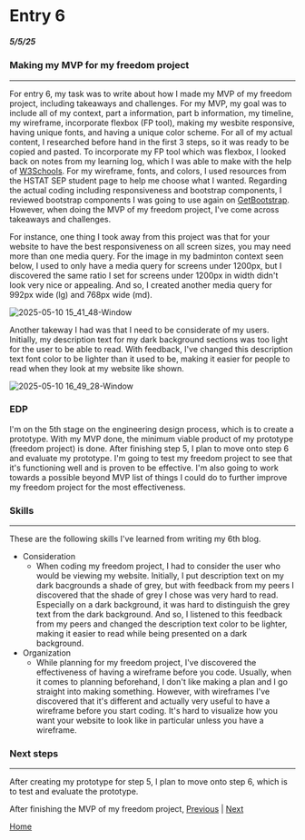 # Entry 6
##### 5/5/25

### Making my MVP for my freedom project

---

For entry 6, my task was to write about how I made my MVP of my freedom project, including takeaways and challenges. For my MVP, my goal was to include all of my context, part a information, part b information, my timeline, my wireframe, incorporate flexbox (FP tool), making my wesbite responsive, having unique fonts, and having a unique color scheme. For all of my actual content, I researched before hand in the first 3 steps, so it was ready to be copied and pasted. To incorporate my FP tool which was flexbox, I looked back on notes from my learning log, which I was able to make with the help of [W3Schools](https://www.w3schools.com/css/css3_flexbox.asp). For my wireframe, fonts, and colors, I used resources from the HSTAT SEP student page to help me choose what I wanted. Regarding the actual coding including responsiveness and bootstrap components, I reviewed bootstrap components I was going to use again on [GetBootstrap](https://getbootstrap.com/docs/5.3/getting-started/introduction/). However, when doing the MVP of my freedom project, I've come across takeaways and challenges.

For instance, one thing I took away from this project was that for your website to have the best responsiveness on all screen sizes, you may need more than one media query. For the image in my badminton context seen below, I used to only have a media query for screens under 1200px, but I discovered the same ratio I set for screens under 1200px in width didn't look very nice or appealing. And so, I created another media query for 992px wide (lg) and 768px wide (md).

![2025-05-10 15_41_48-Window](https://github.com/user-attachments/assets/eec0aea9-f067-4878-afd7-3638fbfb7c98)

Another takeway I had was that I need to be considerate of my users. Initially, my description text for my dark background sections was too light for the user to be able to read. With feedback, I've changed this description text font color to be lighter than it used to be, making it easier for people to read when they look at my website like shown.

![2025-05-10 16_49_28-Window](https://github.com/user-attachments/assets/ca5fd9e5-7d2a-4195-b6e3-049a73dda262)

### EDP

I'm on the 5th stage on the engineering design process, which is to create a prototype. With my MVP done, the minimum viable product of my prototype (freedom project) is done. After finishing step 5, I plan to move onto step 6 and evaluate my prototype. I'm going to test my freedom project to see that it's functioning well and is proven to be effective. I'm also going to work towards a possible beyond MVP list of things I could do to further improve my freedom project for the most effectiveness.

### Skills

---

These are the following skills I've learned from writing my 6th blog.

* Consideration
    * When coding my freedom project, I had to consider the user who would be viewing my website. Initially, I put description text on my dark bacgrounds a shade of grey, but with feedback from my peers I discovered that the shade of grey I chose was very hard to read. Especially on a dark background, it was hard to distinguish the grey text from the dark background. And so, I listened to this feedback from my peers and changed the description text color to be lighter, making it easier to read while being presented on a dark background.
* Organization
    * While planning for my freedom project, I've discovered the effectiveness of having a wireframe before you code. Usually, when it comes to planning beforehand, I don't like making a plan and I go straight into making something. However, with wireframes I've discovered that it's different and actually very useful to have a wireframe before you start coding. It's hard to visualize how you want your website to look like in particular unless you have a wireframe.

### Next steps

---

After creating my prototype for step 5, I plan to move onto step 6, which is to test and evaluate the prototype.

After finishing the MVP of my freedom project,
[Previous](entry05.md) | [Next](entry07.md)

[Home](../README.md)
